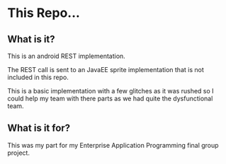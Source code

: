 # This Repo...
## What is it?
This is an android REST implementation. 

The REST call is sent to an JavaEE sprite implementation that is not included in this repo.

This is a basic implementation with a few glitches as it was rushed so I could help my team 
with there parts as we had quite the dysfunctional team.

## What is it for?
This was my part for my Enterprise Application Programming final group project.
